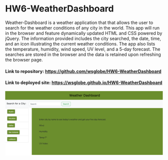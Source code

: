 # HW6-WeatherDashboard
Weather-Dashboard is a weather application that that allows the user to search for the weather conditions of any city in the world. This app will run in the browser and feature dynamically updated HTML and CSS powered by jQuery. 
The information provided includes the city searched, the date, time, and an icon illustrating the current weather conditions. The app also lists the temperature, humidity, wind speed, UV level, and a 5-day forecast. The searches are stored in the browser and the data is retained upon refreshing the browser page.
#### Link to repository: https://github.com/wsglobe/HW6-WeatherDashboard
#### Link to deployed site: https://wsglobe.github.io/HW6-WeatherDashboard
<img src="Website Screen Shot.png">
